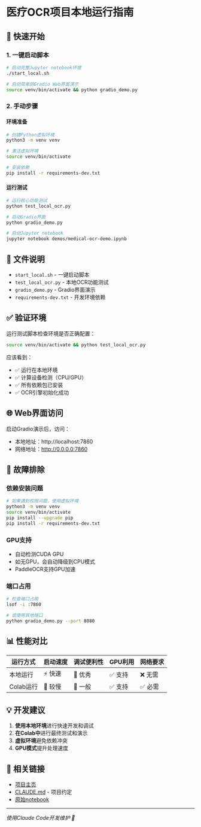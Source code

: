 # 医疗OCR项目本地运行指南

## 🚀 快速开始

### 1. 一键启动脚本
```bash
# 启动完整Jupyter notebook环境
./start_local.sh

# 启动简单的Gradio Web界面演示
source venv/bin/activate && python gradio_demo.py
```

### 2. 手动步骤

#### 环境准备
```bash
# 创建Python虚拟环境
python3 -m venv venv

# 激活虚拟环境
source venv/bin/activate

# 安装依赖
pip install -r requirements-dev.txt
```

#### 运行测试
```bash
# 运行核心功能测试
python test_local_ocr.py

# 启动Gradio界面
python gradio_demo.py

# 启动Jupyter notebook
jupyter notebook demos/medical-ocr-demo.ipynb
```

## 📁 文件说明

- `start_local.sh` - 一键启动脚本
- `test_local_ocr.py` - 本地OCR功能测试
- `gradio_demo.py` - Gradio界面演示
- `requirements-dev.txt` - 开发环境依赖

## ✅ 验证环境

运行测试脚本检查环境是否正确配置：
```bash
source venv/bin/activate && python test_local_ocr.py
```

应该看到：
- ✅ 运行在本地环境
- ✅ 计算设备检测（CPU/GPU）
- ✅ 所有依赖包已安装
- ✅ OCR引擎初始化成功

## 🌐 Web界面访问

启动Gradio演示后，访问：
- 本地地址：http://localhost:7860
- 网络地址：http://0.0.0.0:7860

## 🔧 故障排除

### 依赖安装问题
```bash
# 如果遇到权限问题，使用虚拟环境
python3 -m venv venv
source venv/bin/activate
pip install --upgrade pip
pip install -r requirements-dev.txt
```

### GPU支持
- 自动检测CUDA GPU
- 如无GPU，会自动降级到CPU模式
- PaddleOCR支持GPU加速

### 端口占用
```bash
# 检查端口占用
lsof -i :7860

# 或使用其他端口
python gradio_demo.py --port 8080
```

## 📊 性能对比

| 运行方式 | 启动速度 | 调试便利性 | GPU利用 | 网络要求 |
|---------|---------|-----------|---------|----------|
| 本地运行 | ⚡ 快速 | 🔧 优秀 | ✅ 支持 | ❌ 无需 |
| Colab运行 | 🐌 较慢 | 🔧 一般 | ✅ 支持 | ✅ 必需 |

## 💡 开发建议

1. **使用本地环境**进行快速开发和调试
2. **在Colab中**进行最终测试和演示
3. **虚拟环境**避免依赖冲突
4. **GPU模式**提升处理速度

## 🔗 相关链接

- [项目主页](https://github.com/zhurong2020/claude-colab-projects)
- [CLAUDE.md](./CLAUDE.md) - 项目约定
- [原始notebook](./demos/medical-ocr-demo.ipynb)

---
*使用Claude Code开发维护 🚀*